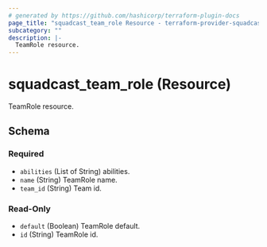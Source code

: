 ```yaml
---
# generated by https://github.com/hashicorp/terraform-plugin-docs
page_title: "squadcast_team_role Resource - terraform-provider-squadcast-new"
subcategory: ""
description: |-
  TeamRole resource.
---
```


# squadcast_team_role (Resource)

TeamRole resource.



<!-- schema generated by tfplugindocs -->
## Schema

### Required

- `abilities` (List of String) abilities.
- `name` (String) TeamRole name.
- `team_id` (String) Team id.

### Read-Only

- `default` (Boolean) TeamRole default.
- `id` (String) TeamRole id.


